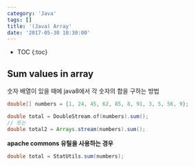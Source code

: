 ```yaml
---
category: 'Java'
tags: []
title: '(Java) Array'
date: '2017-05-30 10:30:00'
---
```


- TOC
  {:toc}

## Sum values in array

숫자 배열이 있을 때에 java8에서 각 숫자의 합을 구하는 방법

```java
double[] numbers = {1, 24, 45, 62, 85, 8, 91, 3, 5, 56, 9};

double total = DoubleStream.of(numbers).sum();
// 또는
double total2 = Arrays.stream(numbers).sum();
```

**apache commons 유틸을 사용하는 경우**

```java
double total = StatUtils.sum(numbers);
```

